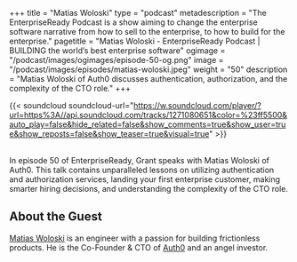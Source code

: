 +++
title = "Matias Woloski"
type = "podcast"
metadescription = "The EnterpriseReady Podcast is a show aiming to change the enterprise software narrative from how to sell to the enterprise, to how to build for the enterprise."
pagetitle = "Matias Woloski - EnterpriseReady Podcast | BUILDING the world’s best enterprise software"
ogimage = "/podcast/images/ogimages/episode-50-og.png"
image = "/podcast/images/episodes/matias-woloski.jpeg"
weight = "50"
description = "Matias Woloski of Auth0 discusses authentication, authorization, and the complexity of the CTO role."
+++

{{< soundcloud soundcloud-url="https://w.soundcloud.com/player/?url=https%3A//api.soundcloud.com/tracks/1271080651&color=%23ff5500&auto_play=false&hide_related=false&show_comments=true&show_user=true&show_reposts=false&show_teaser=true&visual=true" >}}


\
In episode 50 of EnterpriseReady, Grant speaks with Matias Woloski of Auth0. This talk contains unparalleled lessons on utilizing authentication and authorization services, landing your first enterprise customer, making smarter hiring decisions, and understanding the complexity of the CTO role.

## About the Guest 

[Matias Woloski](https://twitter.com/woloski) is an engineer with a passion for building frictionless products. He is the Co-Founder & CTO of [Auth0](https://auth0.com/) and an angel investor.